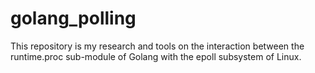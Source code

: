 # golang_polling
This repository is my research and tools on the interaction between the runtime.proc sub-module of Golang with the epoll subsystem of Linux.
